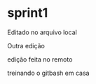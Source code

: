 # sprint1

Editado no arquivo local

Outra edição

edição feita no remoto

treinando o gitbash em casa
